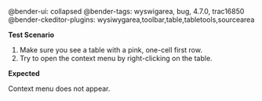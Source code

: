 @bender-ui: collapsed
@bender-tags: wyswigarea, bug, 4.7.0, trac16850
@bender-ckeditor-plugins: wysiwygarea,toolbar,table,tabletools,sourcearea

**Test Scenario**

1. Make sure you see a table with a pink, one-cell first row.
2. Try to open the context menu by right-clicking on the table.

**Expected**

Context menu does not appear.
